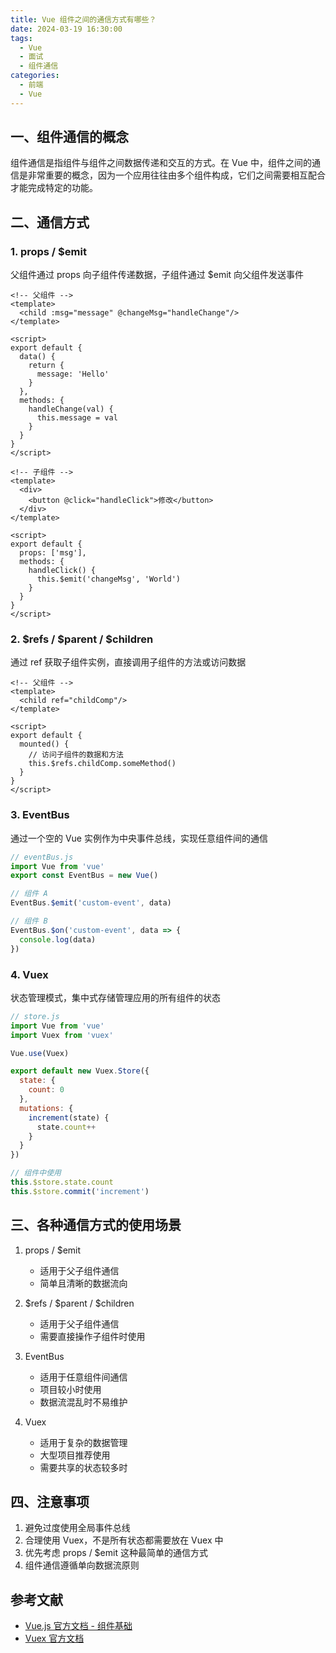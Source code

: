 ```yaml
---
title: Vue 组件之间的通信方式有哪些？
date: 2024-03-19 16:30:00
tags:
  - Vue
  - 面试
  - 组件通信
categories:
  - 前端
  - Vue
---
```



## 一、组件通信的概念

组件通信是指组件与组件之间数据传递和交互的方式。在 Vue 中，组件之间的通信是非常重要的概念，因为一个应用往往由多个组件构成，它们之间需要相互配合才能完成特定的功能。

## 二、通信方式

### 1. props / $emit

父组件通过 props 向子组件传递数据，子组件通过 $emit 向父组件发送事件

```vue
<!-- 父组件 -->
<template>
  <child :msg="message" @changeMsg="handleChange"/>
</template>

<script>
export default {
  data() {
    return {
      message: 'Hello'
    }
  },
  methods: {
    handleChange(val) {
      this.message = val
    }
  }
}
</script>

<!-- 子组件 -->
<template>
  <div>
    <button @click="handleClick">修改</button>
  </div>
</template>

<script>
export default {
  props: ['msg'],
  methods: {
    handleClick() {
      this.$emit('changeMsg', 'World')
    }
  }
}
</script>
```

### 2. $refs / $parent / $children

通过 ref 获取子组件实例，直接调用子组件的方法或访问数据

```vue
<!-- 父组件 -->
<template>
  <child ref="childComp"/>
</template>

<script>
export default {
  mounted() {
    // 访问子组件的数据和方法
    this.$refs.childComp.someMethod()
  }
}
</script>
```

### 3. EventBus

通过一个空的 Vue 实例作为中央事件总线，实现任意组件间的通信

```js
// eventBus.js
import Vue from 'vue'
export const EventBus = new Vue()

// 组件 A
EventBus.$emit('custom-event', data)

// 组件 B
EventBus.$on('custom-event', data => {
  console.log(data)
})
```

### 4. Vuex

状态管理模式，集中式存储管理应用的所有组件的状态

```js
// store.js
import Vue from 'vue'
import Vuex from 'vuex'

Vue.use(Vuex)

export default new Vuex.Store({
  state: {
    count: 0
  },
  mutations: {
    increment(state) {
      state.count++
    }
  }
})

// 组件中使用
this.$store.state.count
this.$store.commit('increment')
```

## 三、各种通信方式的使用场景

1. props / $emit
   - 适用于父子组件通信
   - 简单且清晰的数据流向

2. $refs / $parent / $children
   - 适用于父子组件通信
   - 需要直接操作子组件时使用

3. EventBus
   - 适用于任意组件间通信
   - 项目较小时使用
   - 数据流混乱时不易维护

4. Vuex
   - 适用于复杂的数据管理
   - 大型项目推荐使用
   - 需要共享的状态较多时

## 四、注意事项

1. 避免过度使用全局事件总线
2. 合理使用 Vuex，不是所有状态都需要放在 Vuex 中
3. 优先考虑 props / $emit 这种最简单的通信方式
4. 组件通信遵循单向数据流原则

## 参考文献

- [Vue.js 官方文档 - 组件基础](https://cn.vuejs.org/v2/guide/components.html)
- [Vuex 官方文档](https://vuex.vuejs.org/zh/) 